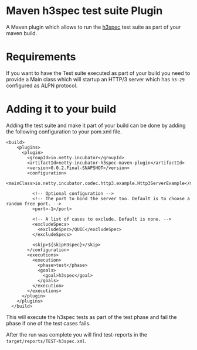 Maven h3spec test suite Plugin
==============================

A Maven plugin which allows to run the [h3spec](https://github.com/kazu-yamamoto/h3spec) test suite as part of your maven build.

# Requirements
If you want to have the Test suite executed as part of your build you need to provide a Main class which will
startup an HTTP/3 server which has `h3-29` configured as ALPN protocol.


# Adding it to your build
Adding the test suite and make it part of your build can be done by adding the following configuration to your pom.xml
file.
    
    <build>
        <plugins>
          <plugin>
            <groupId>io.netty.incubator</groupId>
            <artifactId>netty-incubator-h3spec-maven-plugin</artifactId>
            <version>0.0.2.Final-SNAPSHOT</version>
            <configuration>
              <mainClass>io.netty.incubator.codec.http3.example.Http3ServerExample</mainClass>
              
              <!-- Optional configuration -->
              <!-- The port to bind the server too. Default is to choose a random free port. -->
              <port>-1</port>
              
              <!-- A list of cases to exclude. Default is none. -->
              <excludeSpecs>
                <excludeSpec>/QUIC</excludeSpec>
              </excludeSpecs>
              
              <skip>${skipH3spec}</skip>
            </configuration>
            <executions>
              <execution>
                <phase>test</phase>
                <goals>
                  <goal>h3spec</goal>
                </goals>
              </execution>
            </executions>
          </plugin>
        </plugins>
      </build>


This will execute the h3spec tests as part of the test phase and fail the phase if one of the test cases
fails.

After the run was complete you will find test-reports in the `target/reports/TEST-h3spec.xml`.


